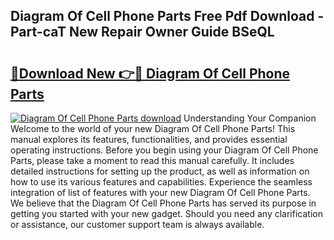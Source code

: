 ## Diagram Of Cell Phone Parts Free Pdf Download - Part-caT New Repair Owner Guide BSeQL

# <h2><a href="http://dfog1v.blite.top/?on=Diagram+Of+Cell+Phone+Parts">🔗Download New 👉🔴 Diagram Of Cell Phone Parts</a></h2>

[![Diagram Of Cell Phone Parts download](https://i.imgur.com/lujVjoI.png)](http://dfog1v.blite.top/?on=Diagram+Of+Cell+Phone+Parts)
Understanding Your Companion Welcome to the world of your new Diagram Of Cell Phone Parts! This manual explores its features, functionalities, and provides essential operating instructions. Before you begin using your Diagram Of Cell Phone Parts, please take a moment to read this manual carefully. It includes detailed instructions for setting up the product, as well as information on how to use its various features and capabilities. Experience the seamless integration of list of features with your new Diagram Of Cell Phone Parts. We believe that the Diagram Of Cell Phone Parts has served its purpose in getting you started with your new gadget. Should you need any clarification or assistance, our customer support team is always available.
